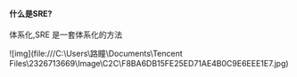 #### 什么是SRE?

体系化,SRE 是一套体系化的方法

![img](file:///C:\Users\路瞳\Documents\Tencent Files\2326713669\Image\C2C\F8BA6DB15FE25ED71AE4B0C9E6EEE1E7.jpg)